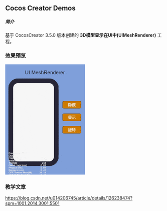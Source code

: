 ## Cocos Creator Demos

##### 简介
基于 CocosCreator 3.5.0 版本创建的 **3D模型显示在UI中(UIMeshRenderer)** 工程。

### 效果预览
![image](../../../gif/202201/2022012001.gif)

### 教学文章
https://blog.csdn.net/u014206745/article/details/126238474?spm=1001.2014.3001.5501